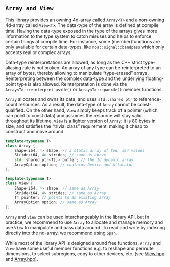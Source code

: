## `Array and View`

This library provides an owning 4d-array called `Array<T>` and a non-owning 4d-array called `View<T>`. The data-type of the array is defined at compile time. Having the data-type exposed in the type of the arrays gives more information to the type system to catch misuses and helps to enforce certain things at compile time. For instance, some (member)functions are only available for certain data-types, like `noa::signal::bandpass` which only accepts real or complex arrays.

Data-type reinterpretations are allowed, as long as the C++ strict type-aliasing rule is not broken. An array of any type can be reinterpreted to an array of bytes, thereby allowing to manipulate “type-erased” arrays. Reinterpreting between the complex data-type and the underlying floating-point type is also allowed. Reinterpretation is done via the `Array<T>::reinterpret_as<U>()` or `Array<T>::span<U>()` member functions.

`Array` allocates and owns its data, and uses `std::shared ptr` to reference-count resources. As a result, the data-type of `Array` cannot be const-qualified. On the other hand, `View` simply keeps track of a pointer (which can point to const data) and assumes the resource will stay valid throughout its lifetime. `View` is a lighter version of `Array`: it is 80 bytes in size, and satisfies the “trivial class” requirement, making it cheap to construct and move around.

```c++
template<typename T>
class Array {
    Shape<i64, 4> shape; // a static array of four i64 values
    Stride<i64, 4> strides; // same as above
    std::shared_ptr<T[]> buffer; // the 1d dynamic array
    ArrayOption option; // contains Device and Allocator
};

template<typename T>
class View {
    Shape<i64, 4> shape; // same as Array
    Stride<i64, 4> strides; // same as Array
    T* pointer; // points to an existing array
    ArrayOption option; // same as Array
};
```

`Array` and `View` can be used interchangeably in the library API, but in practice, we recommend to use `Array` to allocate and manage memory and use `View` to manipulate and pass data around. To read and write by indexing directly into the nd-array, we recommend using [`Span`](023_accessor_and_span.md).

While most of the library API is designed around free functions, `Array` and `View` have some useful member functions e.g. to reshape and permute dimensions, to select subregions, copy to other devices, etc. (see [View.hpp](../src/noa/unified/View.hpp) and [Array.hpp](../src/noa/unified/Array.hpp)).
